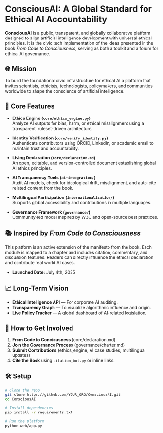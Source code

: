 # ConsciousAI: A Global Standard for Ethical AI Accountability

**ConsciousAI** is a public, transparent, and globally collaborative platform designed to align artificial intelligence development with universal ethical principles. It is the civic tech implementation of the ideas presented in the book *From Code to Consciousness*, serving as both a toolkit and a forum for ethical AI governance.

## 🌐 Mission
To build the foundational civic infrastructure for ethical AI a platform that invites scientists, ethicists, technologists, policymakers, and communities worldwide to shape the conscience of artificial intelligence.

## 🔑 Core Features

- **Ethics Engine (`core/ethics_engine.py`)**  
  Analyze AI outputs for bias, harm, or ethical misalignment using a transparent, ruleset-driven architecture.

- **Identity Verification (`core/verify_identity.py`)**  
  Authenticate contributors using ORCID, LinkedIn, or academic email to maintain trust and accountability.

- **Living Declaration (`core/declaration.md`)**  
  An open, editable, and version-controlled document establishing global AI ethics principles.

- **AI Transparency Tools (`ai-integration/`)**  
  Audit AI models, check for ideological drift, misalignment, and auto-cite related content from the book.

- **Multilingual Participation (`internationalization/`)**  
  Supports global accessibility and contributions in multiple languages.

- **Governance Framework (`governance/`)**  
  Community-led model inspired by W3C and open-source best practices.

## 📚 Inspired by *From Code to Consciousness*
This platform is an active extension of the manifesto from the book. Each module is mapped to a chapter and includes citation, commentary, and discussion features. Readers can directly influence the ethical declaration and contribute real world AI cases.

- **Launched Date:** July 4th, 2025  


## 📈 Long-Term Vision

- **Ethical Intelligence API** — For corporate AI auditing.  
- **Transparency Graph** — To visualize algorithmic influence and origin.  
- **Live Policy Tracker** — A global dashboard of AI-related legislation.

## 🤝 How to Get Involved

1. **From Code to Conciousness** (core/declaration.md)  
2. **Join the Governance Process** (governance/charter.md)  
3. **Submit Contributions** (ethics_engine, AI case studies, multilingual updates)  
4. **Cite the Book** using `citation_bot.py` or inline links.

## 🛠️ Setup

```bash
# Clone the repo
git clone https://github.com/YOUR_ORG/ConsciousAI.git
cd ConsciousAI

# Install dependencies
pip install -r requirements.txt

# Run the platform
python web/app.py

